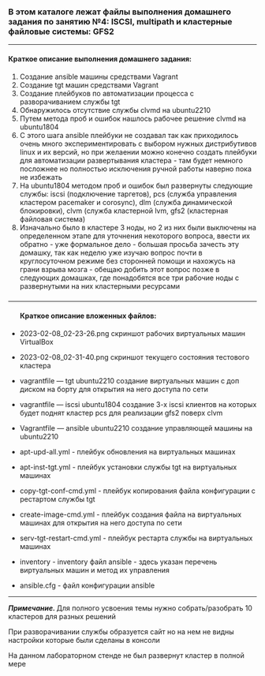 <h3>В этом каталоге лежат файлы выполнения домашнего задания по занятию №4:
ISCSI, multipath и кластерные файловые системы: GFS2</h3>
<hr>
<h4>Краткое описание выполнения домашнего задания:</h4>
<ol><li>Создание ansible машины средствами Vagrant</li>
<li>Создание tgt машин средствами Vagrant</li>
<li>Создание плейбуков по автоматизации процесса с разворачиванием службы tgt</li>
<li>Обнаружилось отсутствие службы clvmd на ubuntu2210</li>
<li>Путем метода проб и ошибок нашлось рабочее решение clvmd на ubuntu1804</li>
<li>С этого шага ansible плейбуки не создавал так как приходилось очень много экспериментировать с выбором нужных дистрибутивов linux и их версий, но при желаении можно конечно создать плейбуки для автоматизации развертывания кластера - там будет немного посложнее но полностью исключения ручной работы наверно пока не избежать</li>
<li>На ubuntu1804 методом проб и ошибок был развернуты следующие службы: iscsi (подключение таргетов), pcs (служба управления кластером pacemaker и corosync), dlm (служба динамической блокировки), clvm (служба кластерной lvm, gfs2 (кластерная файловая система)</li>
<li>Изначально было в кластере 3 ноды, но 2 из них были выключены на определенном этапе для уточнения некоторого вопроса, ввести их обратно - уже формальное дело - большая просьба зачесть эту домашку, так как неделю уже изучаю вопрос почти в круглосуточном режиме без сторонней помощи и нахожусь на грани взрыва мозга - обещаю добить этот вопрос позже в следующих домашках, где понадобятся все три рабочие ноды с развернутыми на них кластерными ресурсами</li>
</ol>


<h3></h3>
<hr>
<ul>
<h4>Краткое описание вложенных файлов:</h4>
<li><p>2023-02-08_02-23-26.png скриншот рабочих виртуальных машин VirtualBox</p></li>
<li><p>2023-02-08_02-31-40.png скриншот текущего состояния тестового кластера</p></li>
<li><p>vagrantfile — tgt ubuntu2210 создание виртуальных машин с доп диском на борту для открытия на него доступа по сети</p></li>
<li><p>vagrantfile — iscsi ubuntu1804 создание 3-х iscsi клиентов на которых будет поднят кластер pcs для реализации gfs2 поверх clvm</p></li>
<li><p>Vagrantfile — ansible ubuntu2210 создание управляющей машины на ubuntu2210</p></li>
<li><p>apt-upd-all.yml -  плейбук обновления на виртуальных машинах<p></li>
<li><p>apt-inst-tgt.yml - плейбук установки службы tgt на виртуальных машинах</p></li>
<li><p>copy-tgt-conf-cmd.yml - плейбук копирования файла конфигурации с рестартом службы tgt</p></li>
<li><p>create-image-cmd.yml  - плейбук создания файла на виртуальных машинах для открытия на него доступа по сети</p></li>
<li><p>serv-tgt-restart-cmd.yml - плейбук рестарта службы на виртуальных машинах</p></li>
<li><p>inventory - inventory файл ansible - здесь указан перечень виртуальных машин и метод их управления</p></li>
<li><p>ansible.cfg - файл конфигурации ansible</p></li>
</ul>
<hr>
<p><i><b>Примечание. </b></i>Для полного усвоения темы нужно собрать/разобрать 10 кластеров для разных решений</p>
<p>При разворачивании службы образуется сайт но на нем не видны настройки которые были сделаны в консоли</p>
<p>На данном лабораторном стенде не был развернут кластер в полной мере</p>
